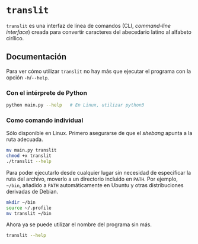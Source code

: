# `translit`

`translit` es una interfaz de línea de comandos (CLI, *command-line interface*) creada para convertir caracteres 
del abecedario latino al alfabeto cirílico.

## Documentación

Para ver cómo utilizar `translit` no hay más que ejecutar el programa con la opción `-h`/`--help`.

### Con el intérprete de Python
```bash
python main.py --help   # En Linux, utilizar python3
```

### Como comando individual
Sólo disponible en Linux. Primero asegurarse de que el *shebang* apunta a la ruta adecuada.
```bash
mv main.py translit
chmod +x translit
./translit --help
```
Para poder ejecutarlo desde cualquier lugar sin necesidad de especificar la ruta del archivo, moverlo a un directorio incluido en `PATH`. Por ejemplo, `~/bin`, añadido a `PATH` automáticamente en Ubuntu y otras distribuciones derivadas de Debian.
```bash
mkdir ~/bin
source ~/.profile
mv translit ~/bin
```
Ahora ya se puede utilizar el nombre del programa sin más.
```bash
translit --help
```